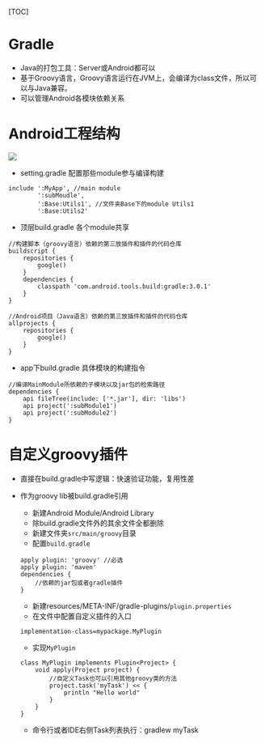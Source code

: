 [TOC]

# Gradle
- Java的打包工具：Server或Android都可以
- 基于Groovy语言，Groovy语言运行在JVM上，会编译为class文件，所以可以与Java兼容。
- 可以管理Android各模块依赖关系

# Android工程结构
![](http://upload-images.jianshu.io/upload_images/2897814-cf10a6dfd2ff930a.png?imageMogr2/auto-orient/strip%7CimageView2/2/w/1240)      

- setting.gradle 配置那些module参与编译构建
```
include ':MyApp', //main module
        ':subMoudle',
        ':Base:Utils1', //文件夹Base下的module Utils1
        ':Base:Utils2'
```

- 顶层build.gradle 各个module共享
```
//构建脚本（groovy语言）依赖的第三放插件和插件的代码仓库
buildscript {
    repositories {
        google()
    }
    dependencies {
        classpath 'com.android.tools.build:gradle:3.0.1'
    }
}

//Android项目（Java语言）依赖的第三放插件和插件的代码仓库
allprojects {
    repositories {
        google()
    }
}
```
- app下build.gradle 具体模块的构建指令
```
//编译MainModule所依赖的子模块以及jar包的检索路径
dependencies {
    api fileTree(include: ['*.jar'], dir: 'libs')
    api project(':subModule1')
    api project(':subModule2')
}
```
# 自定义groovy插件
- 直接在build.gradle中写逻辑：快速验证功能，复用性差
- 作为groovy lib被build.gradle引用
    - 新建Android Module/Android Library
    - 除build.gradle文件外的其余文件全都删除
    - 新建文件夹`src/main/groovy`目录
    - 配置`build.gradle`
    ```
    apply plugin: 'groovy' //必选
    apply plugin: 'maven'
    dependencies {
        //依赖的jar包或者gradle插件
    }
    ```
    - 新建resources/META-INF/gradle-plugins/`plugin.properties`
    - 在文件中配置自定义插件的入口
    
    `implementation-class=mypackage.MyPlugin`
    - 实现`MyPlugin`
    ```
    class MyPlugin implements Plugin<Project> {
        void apply(Project project) {
            //自定义Task也可以引用其他groovy类的方法
            project.task('myTask') << {
                println "Hello world"
            }
        }
    }
    ```
    - 命令行或者IDE右侧Task列表执行：gradlew myTask